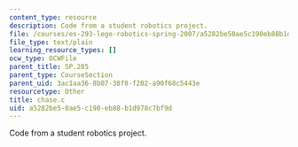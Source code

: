```yaml
---
content_type: resource
description: Code from a student robotics project.
file: /courses/es-293-lego-robotics-spring-2007/a5282be50ae5c190eb88b1d978c7bf9d_chase.c
file_type: text/plain
learning_resource_types: []
ocw_type: OCWFile
parent_title: SP.285
parent_type: CourseSection
parent_uid: 3ac1aa36-8b07-38f8-f202-a90f68c5443e
resourcetype: Other
title: chase.c
uid: a5282be5-0ae5-c190-eb88-b1d978c7bf9d
---
```

Code from a student robotics project.

